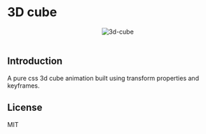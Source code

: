 # 3D cube
<div style="display: flex; flex-wrap: wrap; gap: 10px; justify-content: center">
<img src="https://ik.imagekit.io/8fhqrij68/personal-website/projects/3d-cube?tr=f-auto" alt="3d-cube">
</div>
<br/>

## Introduction
A pure css 3d cube animation built using transform properties and keyframes.

## License
MIT
